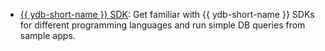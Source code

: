 * [{{ ydb-short-name }} SDK](../../sdk.md): Get familiar with {{ ydb-short-name }} SDKs for different programming languages and run simple DB queries from sample apps.

